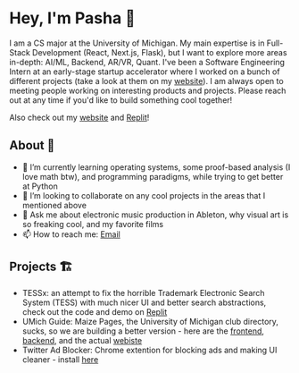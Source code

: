 # Hey, I'm Pasha 👋

I am a CS major at the University of Michigan. My main expertise is in Full-Stack Development (React, Next.js, Flask), but I want to explore more areas in-depth: AI/ML, Backend, AR/VR, Quant. I've been a Software Engineering Intern at an early-stage startup accelerator where I worked on a bunch of different projects (take a look at them on my [website](https://pashakhomchenko.com/)). I am always open to meeting people working on interesting products and projects. Please reach out at any time if you'd like to build something cool together!

Also check out my [website](https://pashakhomchenko.com/) and [Replit](https://replit.com/@pashakhomchenko)!

## About 📝

- 🌱 I’m currently learning operating systems, some proof-based analysis (I love math btw), and programming paradigms, while trying to get better at Python
- 👯 I’m looking to collaborate on any cool projects in the areas that I mentioned above
- 💬 Ask me about electronic music production in Ableton, why visual art is so freaking cool, and my favorite films
- 📫 How to reach me: [Email](mailto:ahssssap@gmail.com)

## Projects 🏗️

- TESSx: an attempt to fix the horrible Trademark Electronic Search System (TESS) with much nicer UI and better search abstractions, check out the code and demo on [Replit](https://replit.com/@pashakhomchenko/TESSx)
- UMich Guide: Maize Pages, the University of Michigan club directory, sucks, so we are building a better version - here are the [frontend](https://github.com/ruhaan15/betterumichguide), [backend](https://github.com/ruhaan15/betterumichguide-server), and the actual [webiste](https://www.maizepages.org/clubs)
- Twitter Ad Blocker: Chrome extention for blocking ads and making UI cleaner - install [here](https://chrome.google.com/webstore/detail/twitter-ad-blocker/dhlbmiajajiiploeagcijnmnfiphgmdc)

